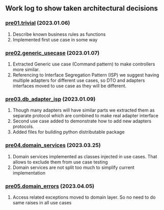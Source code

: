 ## Work log to show taken architectural decisions

### [pre01.trivial](../../../tree/pre01.trivial) (2023.01.06)

1. Describe known business rules as functions
2. Implemented first use case in some way

### [pre02.generic_usecase](../../../tree/pre02.generic_usecase) (2023.01.07)

1. Extracted Generic use case (Command pattern) to make controllers more
   similar.
2. Referencing to Interface Segregation Pattern (ISP) we suggest having
   multiple adapters for different use cases, so DTO and adapters interfaces
   moved to use case as they will be different.

### [pre03.db_adapter_isp](../../../tree/pre03.db_adapter_isp) (2023.01.09)

1. Though many adapters will have similar parts we extracted them as separate
   protocol which are combined to make real adapter interface
2. Second use case added to demonstrate how to add new adapters protocols.
3. Added files for building python distributable package

### [pre04.domain_services](../../../tree/pre04.domain_services) (2023.03.25)

1. Domain services implemented as classes injected in use cases. That allows to
   exclude them from use case testing
2. Domain services are not split too much to simplify current implementation

### [pre05.domain_errors](../../../tree/pre05.domain_errors) (2023.04.05)

1. Access related exceptions moved to domain layer. So no need to do same raises in all use cases
